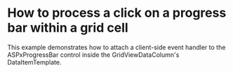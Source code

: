 # How to process a click on a progress bar within a grid cell


<p>This example demonstrates how to attach a client-side event handler to the ASPxProgressBar control inside the GridViewDataColumn's DataItemTemplate.</p>

<br/>



